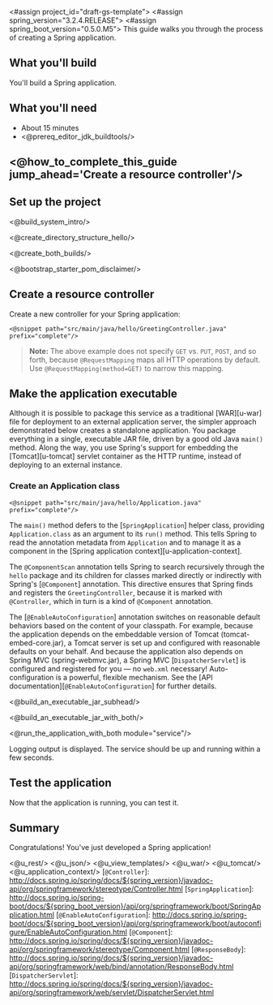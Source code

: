 <#assign project_id="draft-gs-template">
<#assign spring_version="3.2.4.RELEASE">
<#assign spring_boot_version="0.5.0.M5">
This guide walks you through the process of creating a Spring application.

What you'll build
-----------------

You'll build a Spring application.


What you'll need
----------------

 - About 15 minutes
 - <@prereq_editor_jdk_buildtools/>


## <@how_to_complete_this_guide jump_ahead='Create a resource controller'/>


<a name="scratch"></a>
Set up the project
------------------

<@build_system_intro/>

<@create_directory_structure_hello/>


<@create_both_builds/>

<@bootstrap_starter_pom_disclaimer/>


<a name="initial"></a>
Create a resource controller
----------------------------

Create a new controller for your Spring application:

    <@snippet path="src/main/java/hello/GreetingController.java" prefix="complete"/>

> **Note:** The above example does not specify `GET` vs. `PUT`, `POST`, and so forth, because `@RequestMapping` maps all HTTP operations by default. Use `@RequestMapping(method=GET)` to narrow this mapping.


Make the application executable
-------------------------------

Although it is possible to package this service as a traditional [WAR][u-war] file for deployment to an external application server, the simpler approach demonstrated below creates a standalone application. You package everything in a single, executable JAR file, driven by a good old Java `main()` method. Along the way, you use Spring's support for embedding the [Tomcat][u-tomcat] servlet container as the HTTP runtime, instead of deploying to an external instance.

### Create an Application class

    <@snippet path="src/main/java/hello/Application.java" prefix="complete"/>

The `main()` method defers to the [`SpringApplication`] helper class, providing `Application.class` as an argument to its `run()` method. This tells Spring to read the annotation metadata from `Application` and to manage it as a component in the [Spring application context][u-application-context].

The `@ComponentScan` annotation tells Spring to search recursively through the `hello` package and its children for classes marked directly or indirectly with Spring's [`@Component`] annotation. This directive ensures that Spring finds and registers the `GreetingController`, because it is marked with `@Controller`, which in turn is a kind of `@Component` annotation.

The [`@EnableAutoConfiguration`] annotation switches on reasonable default behaviors based on the content of your classpath. For example, because the application depends on the embeddable version of Tomcat (tomcat-embed-core.jar), a Tomcat server is set up and configured with reasonable defaults on your behalf. And because the application also depends on Spring MVC (spring-webmvc.jar), a Spring MVC [`DispatcherServlet`] is configured and registered for you — no `web.xml` necessary! Auto-configuration is a powerful, flexible mechanism. See the [API documentation][`@EnableAutoConfiguration`] for further details.

<@build_an_executable_jar_subhead/>

<@build_an_executable_jar_with_both/>

<@run_the_application_with_both module="service"/>

Logging output is displayed. The service should be up and running within a few seconds.


Test the application
--------------------

Now that the application is running, you can test it.


Summary
-------

Congratulations! You've just developed a Spring application! 


<@u_rest/>
<@u_json/>
<@u_view_templates/>
<@u_war/>
<@u_tomcat/>
<@u_application_context/>
[`@Controller`]: http://docs.spring.io/spring/docs/${spring_version}/javadoc-api/org/springframework/stereotype/Controller.html
[`SpringApplication`]: http://docs.spring.io/spring-boot/docs/${spring_boot_version}/api/org/springframework/boot/SpringApplication.html
[`@EnableAutoConfiguration`]: http://docs.spring.io/spring-boot/docs/${spring_boot_version}/api/org/springframework/boot/autoconfigure/EnableAutoConfiguration.html
[`@Component`]: http://docs.spring.io/spring/docs/${spring_version}/javadoc-api/org/springframework/stereotype/Component.html
[`@ResponseBody`]: http://docs.spring.io/spring/docs/${spring_version}/javadoc-api/org/springframework/web/bind/annotation/ResponseBody.html
[`DispatcherServlet`]: http://docs.spring.io/spring/docs/${spring_version}/javadoc-api/org/springframework/web/servlet/DispatcherServlet.html

